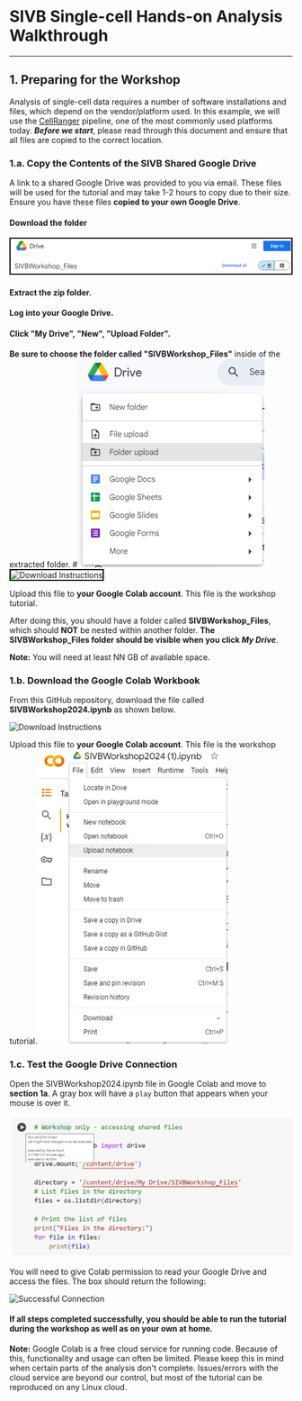 # SIVB Single-cell Hands-on Analysis Walkthrough

------------

## 1. Preparing for the Workshop
Analysis of single-cell data requires a number of software installations and files, which depend on the vendor/platform used. In this example, we will use the [CellRanger](https://www.10xgenomics.com/support/software/cell-ranger/latest/tutorials) pipeline, one of the most commonly used platforms today. **_Before we start_**, please read through this document and ensure that all files are copied to the correct location.

### 1.a. Copy the Contents of the SIVB Shared Google Drive
A link to a shared Google Drive was provided to you via email. These files will be used for the tutorial and may take 1-2 hours to copy due to their size. Ensure you have these files **copied to your own Google Drive**. 

#### Download the folder

<img src="images/DownloadGDrive.png" alt="Download Instructions" style="width:500px; border:2px solid black;"/>

#### Extract the zip folder.


#### Log into your Google Drive.


#### Click "My Drive", "New", "Upload Folder".
<b> Be sure to choose the folder called "SIVBWorkshop_Files"</b> inside of the extracted folder.
#![DownloadDrive](images/GDriveUpload.png)
<img src="images/download_instructions.png" alt="Download Instructions" style="width:500px; border:2px solid black;"/>

Upload this file to **your Google Colab account**. This file is the workshop tutorial.

After doing this, you should have a folder called **SIVBWorkshop_Files**, which should **NOT** be nested within another folder. **The SIVBWorkshop_Files folder should be visible when you click _My Drive_**.

**Note:** You will need at least NN GB of available space.

### 1.b. Download the **Google Colab Workbook**
From this GitHub repository, download the file called **SIVBWorkshop2024.ipynb** as shown below.

![Download Instructions](images/download_instructions.png)

Upload this file to **your Google Colab account**. This file is the workshop tutorial.
![Upload Instructions](images/Colab_upload.png)

### 1.c. Test the Google Drive Connection
Open the SIVBWorkshop2024.ipynb file in Google Colab and move to **section 1a**. A gray box will have a `play` button that appears when your mouse is over it.

![Run Section](images/Colab_runChunk.png)

You will need to give Colab permission to read your Google Drive and access the files. The box should return the following:

![Successful Connection](images/successful_connection.png)

#### If all steps completed successfully, you should be able to run the tutorial during the workshop as well as on your own at home.

**Note:** Google Colab is a free cloud service for running code. Because of this, functionality and usage can often be limited. Please keep this in mind when certain parts of the analysis don't complete. Issues/errors with the cloud service are beyond our control, but most of the tutorial can be reproduced on any Linux cloud.
